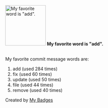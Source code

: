 <img src="https://my-badges.github.io/my-badges/favorite-word.png" alt="My favorite word is &quot;add&quot;." title="My favorite word is &quot;add&quot;." width="128">
<strong>My favorite word is &quot;add&quot;.</strong>
<br><br>

My favorite commit message words are:

1. add (used 284 times)
2. fix (used 60 times)
3. update (used 50 times)
4. file (used 44 times)
5. remove (used 40 times)


Created by <a href="https://github.com/my-badges/my-badges">My Badges</a>